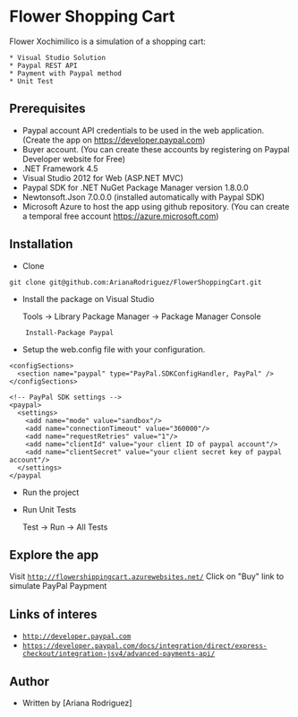 # Flower Shopping Cart
Flower Xochimilico is a simulation of a shopping cart:

    * Visual Studio Solution
    * Paypal REST API
    * Payment with Paypal method
    * Unit Test

## Prerequisites
* Paypal account API credentials to be used in the web application. (Create the app on https://developer.paypal.com)
* Buyer account. (You can create these accounts by registering on Paypal Developer website for Free)
* .NET Framework 4.5
* Visual Studio 2012 for Web (ASP.NET MVC)
* Paypal SDK for .NET NuGet Package Manager version 1.8.0.0
* Newtonsoft.Json 7.0.0.0 (installed automatically with Paypal SDK)
* Microsoft Azure to host the app using github repository. (You can create a temporal free account https://azure.microsoft.com)

## Installation

* Clone 

```shell
git clone git@github.com:ArianaRodriguez/FlowerShoppingCart.git
```

* Install the package on Visual Studio

	Tools -> Library Package Manager -> Package Manager Console

```shell
	Install-Package Paypal
```

* Setup the web.config file with your configuration.

```config
<configSections>
  <section name="paypal" type="PayPal.SDKConfigHandler, PayPal" />
</configSections>

<!-- PayPal SDK settings -->
<paypal>
  <settings>
    <add name="mode" value="sandbox"/>
    <add name="connectionTimeout" value="360000"/>
    <add name="requestRetries" value="1"/>
    <add name="clientId" value="your client ID of paypal account"/>
    <add name="clientSecret" value="your client secret key of paypal account"/>
  </settings>
</paypal
```

* Run the project

* Run Unit Tests

	Test -> Run -> All Tests
	
## Explore the app

Visit [`http://flowershippingcart.azurewebsites.net/`](http://flowershippingcart.azurewebsites.net/)
Click on "Buy" link to simulate PayPal Paypment
 

## Links of interes

* [`http://developer.paypal.com`](http://developer.paypal.com)
* [`https://developer.paypal.com/docs/integration/direct/express-checkout/integration-jsv4/advanced-payments-api/`](https://developer.paypal.com/docs/integration/direct/express-checkout/integration-jsv4/advanced-payments-api/)


## Author

- Written by [Ariana Rodriguez]

